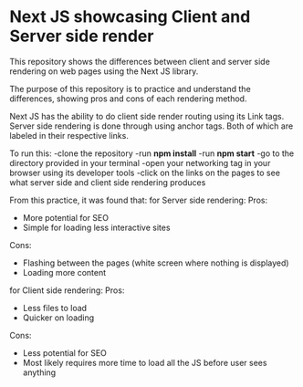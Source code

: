 <h1>Next JS showcasing Client and Server side render</h1>

This repository shows the differences between client and server side rendering on web pages using the Next JS library.

The purpose of this repository is to practice and understand the differences, showing pros and cons of each rendering method.

Next JS has the ability to do client side render routing using its Link tags. Server side rendering is done through using anchor tags.
Both of which are labeled in their respective links.

To run this:
-clone the repository
-run <strong>npm install</strong>
-run <strong>npm start</strong>
-go to the directory provided in your terminal
-open your networking tag in your browser using its developer tools
-click on the links on the pages to see what server side and client side rendering produces

From this practice, it was found that:
for Server side rendering:
Pros:
- More potential for SEO
- Simple for loading less interactive sites

Cons:
- Flashing between the pages (white screen where nothing is displayed)
- Loading more content

for Client side rendering:
Pros:
- Less files to load
- Quicker on loading

Cons:
- Less potential for SEO
- Most likely requires more time to load all the JS before user sees anything
